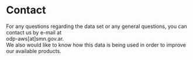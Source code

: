 # Contact

For any questions regarding the data set or any general questions, you can contact us by e-mail at <br /> 
odp-aws[at]smn.gov.ar. <br />
We also would like to know how this data is being used in order to improve our available products.

